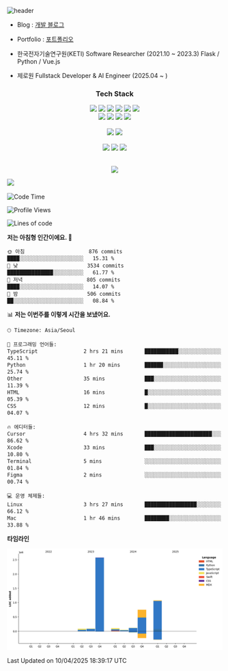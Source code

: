 ![header](https://capsule-render.vercel.app/api?type=soft&color=auto&height=150&section=header&text=HANGYU&fontSize=70&animation=twinkling)


- Blog : [개발 블로그](https://ruehan.org)
- Portfolio : [포트폴리오](https://interactive-portfolio-chi.vercel.app/)
 
- 한국전자기술연구원(KETI) Software Researcher (2021.10 ~ 2023.3) Flask / Python / Vue.js
- 제로원 Fullstack Developer & AI Engineer (2025.04 ~ ) 

<h3 align="center"> Tech Stack </h3>
<p align="center">
  <img src="https://img.shields.io/badge/HTML-E34F26?style=flat-square&logo=HTML5&logoColor=white"/></a>
<img src="https://img.shields.io/badge/CSS-1572B6?style=flat-square&logo=CSS3&logoColor=white"/></a>
<img src="https://img.shields.io/badge/JavaScript-F7DF1E?style=flat-square&logo=JavaScript&logoColor=white"/></a>
<img src="https://img.shields.io/badge/Java-007396?style=flat-square&logo=Java&logoColor=white"/></a>
<img src="https://img.shields.io/badge/React-61DAFB?style=flat-square&logo=React&logoColor=white"/></a>
<img src="https://img.shields.io/badge/Next-000000?style=flat-square&logo=Next.js&logoColor=white"/></a>
<br>
<img src="https://img.shields.io/badge/Remix-000000?style=flat-square&logo=Remix&logoColor=white"/></a>
<img src="https://img.shields.io/badge/Python-3776AB?style=flat-square&logo=Python&logoColor=white"/></a>
<img src="https://img.shields.io/badge/Flask-000000?style=flat-square&logo=Flask&logoColor=white"/></a>
<img src="https://img.shields.io/badge/MySQL-4479A1?style=flat-square&logo=MySQL&logoColor=white"/></a>

<br>
<br>
<img src="https://img.shields.io/badge/Android Studio-3DDC84?style=flat-square&logo=Android Studio&logoColor=white"/></a>
<img src="https://img.shields.io/badge/Visual Studio Code-007ACC?style=flat-square&logo=Visual Studio Code&logoColor=white"/></a>
<br>
<br>
<img src="https://img.shields.io/badge/macOS-000000?style=flat-square&logo=macOS&logoColor=white"/></a>
<img src="https://img.shields.io/badge/Windows-0078D6?style=flat-square&logo=Windows&logoColor=white"/></a>
<img src="https://img.shields.io/badge/Ubuntu-E95420?style=flat-square&logo=Ubuntu&logoColor=white"/></a>
<br>
<br>

</p>

<p align="center">
  <img align="center" src="https://github-readme-stats.vercel.app/api?username=ruehan&theme=cobalt&show_icons=true" />
</p>

![](https://gh-hits.nomadcoders.workers.dev/view?username=ruehan)

 <!--START_SECTION:waka-->
![Code Time](http://img.shields.io/badge/Code%20Time-1%2C870%20hrs%2048%20mins-blue)

![Profile Views](http://img.shields.io/badge/Profile%20Views-7-blue)

![Lines of code](https://img.shields.io/badge/%EC%A0%80%EB%8A%94%20%EC%97%AC%ED%83%9C%EA%B9%8C%EC%A7%80%20-4.8%20million%20%EC%A4%84%EC%9D%98%20%EC%BD%94%EB%93%9C%EB%A5%BC%20%EC%9E%91%EC%84%B1%ED%96%88%EC%96%B4%EC%9A%94.-blue)

**저는 아침형 인간이에요. 🐤** 

```text
🌞 아침                     876 commits         ████░░░░░░░░░░░░░░░░░░░░░   15.31 % 
🌆 낮　                     3534 commits        ███████████████░░░░░░░░░░   61.77 % 
🌃 저녁                     805 commits         ████░░░░░░░░░░░░░░░░░░░░░   14.07 % 
🌙 밤　                     506 commits         ██░░░░░░░░░░░░░░░░░░░░░░░   08.84 % 
```


📊 **저는 이번주를 이렇게 시간을 보냈어요.** 

```text
🕑︎ Timezone: Asia/Seoul

💬 프로그래밍 언어들: 
TypeScript               2 hrs 21 mins       ███████████░░░░░░░░░░░░░░   45.11 % 
Python                   1 hr 20 mins        ██████░░░░░░░░░░░░░░░░░░░   25.74 % 
Other                    35 mins             ███░░░░░░░░░░░░░░░░░░░░░░   11.39 % 
HTML                     16 mins             █░░░░░░░░░░░░░░░░░░░░░░░░   05.39 % 
CSS                      12 mins             █░░░░░░░░░░░░░░░░░░░░░░░░   04.07 % 

🔥 에디터들: 
Cursor                   4 hrs 32 mins       ██████████████████████░░░   86.62 % 
Xcode                    33 mins             ███░░░░░░░░░░░░░░░░░░░░░░   10.80 % 
Terminal                 5 mins              ░░░░░░░░░░░░░░░░░░░░░░░░░   01.84 % 
Figma                    2 mins              ░░░░░░░░░░░░░░░░░░░░░░░░░   00.74 % 

💻 운영 체제들: 
Linux                    3 hrs 27 mins       █████████████████░░░░░░░░   66.12 % 
Mac                      1 hr 46 mins        ████████░░░░░░░░░░░░░░░░░   33.88 % 
```

**타임라인**

![Lines of Code chart](https://raw.githubusercontent.com/ruehan/ruehan/main/assets/bar_graph.png)


 Last Updated on 10/04/2025 18:39:17 UTC
<!--END_SECTION:waka-->


  


